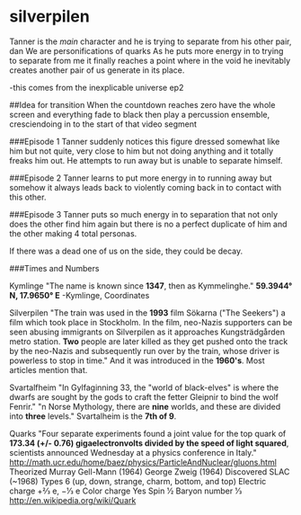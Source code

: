 # silverpilen

Tanner is the *main* character and he is trying to separate from his other pair, dan
We are personifications of quarks
As he puts more energy in to trying to separate from me it finally reaches a point where in the void he inevitably creates another pair of us generate in its place.

-this comes from the inexplicable universe ep2

##Idea for transition
When the countdown reaches zero have the whole screen and everything fade to black then play a percussion ensemble,
cresciendoing in to the start of that video segment

###Episode 1
Tanner suddenly notices this figure dressed somewhat like him but not quite, very close to him but not doing anything and it totally freaks him out. He attempts to run away but is unable to separate himself. 

###Episode 2
Tanner learns to put more energy in to running away but somehow it always leads back to violently coming back in to contact with this other.

###Episode 3
Tanner puts so much energy in to separation that not only does the other find him again but there is no a perfect duplicate of him and the other making 4 total personas.

If there was a dead one of us on the side, they could be decay. 

###Times and Numbers

Kymlinge
"The name is known since <b>1347</b>, then as Kymmelinghe."
<b>59.3944° N, 17.9650° E</b>   -Kymlinge, Coordinates

Silverpilen
"The train was used in the <b>1993</b> film Sökarna ("The Seekers") a film which took place in Stockholm. In the film, neo-Nazis supporters can be seen abusing immigrants on Silverpilen as it approaches Kungsträdgården metro station. <b>Two</b> people are later killed as they get pushed onto the track by the neo-Nazis and subsequently run over by the train, whose driver is powerless to stop in time."
And it was introduced in the <b>1960's</b>. Most articles mention that.

Svartalfheim
"In Gylfaginning 33, the "world of black-elves" is where the dwarfs are sought by the gods to craft the fetter Gleipnir to bind the wolf Fenrir."
"n Norse Mythology, there are <b>nine</b> worlds, and these are divided into <b>three</b> levels."
Svartalheim is the <b>7th of 9</b>.

Quarks
"Four separate experiments found a joint value for the top quark of <b>173.34 (+/- 0.76) gigaelectronvolts divided by the speed of light squared</b>, scientists announced Wednesday at a physics conference in Italy."
http://math.ucr.edu/home/baez/physics/ParticleAndNuclear/gluons.html
Theorized	Murray Gell-Mann (1964)
George Zweig (1964)
Discovered	SLAC (~1968)
Types	6 (up, down, strange, charm, bottom, and top)
Electric charge	+2⁄3 e, −1⁄3 e
Color charge	Yes
Spin	1⁄2
Baryon number	1⁄3
http://en.wikipedia.org/wiki/Quark


